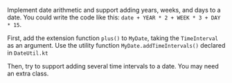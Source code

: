 

Implement date arithmetic and support adding years, weeks, and days to a date.
You could write the code like this: `date + YEAR * 2 + WEEK * 3 + DAY * 15`.

First, add the extension function `plus()` to `MyDate`, taking the `TimeInterval` as an argument.
Use the utility function `MyDate.addTimeIntervals()` declared in
`DateUtil.kt`

Then, try to support adding several time intervals to a date.
You may need an extra class.
